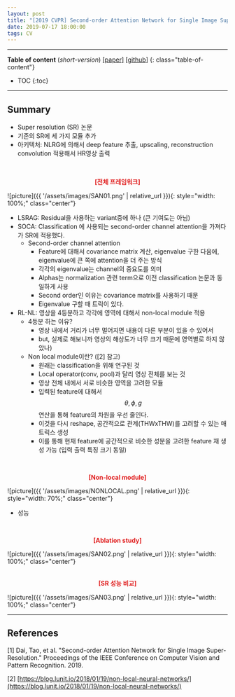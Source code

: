 ```yaml
---
layout: post
title: "[2019 CVPR] Second-order Attention Network for Single Image Super-Resolution"
date: 2019-07-17 18:00:00
tags: CV 
---
```


<!--more-->

---

**Table of content** (*short-version*)
[[paper]](http://openaccess.thecvf.com/content_CVPR_2019/papers/Dai_Second-Order_Attention_Network_for_Single_Image_Super-Resolution_CVPR_2019_paper.pdf) [[github](https://github.com/daitao/SAN)]
{: class="table-of-content"}
* TOC
{:toc}

---

## Summary

- Super resolution (SR) 논문
- 기존의 SR에 세 가지 모듈 추가
- 아키텍처: NLRG에 의해서 deep feature 추출, upscaling, reconstruction convolution 적용해서 HR영상 출력
  
  
<br/>
<p align="center" style="color: #e01f1f; font-weight: bold;">[전체 프레임워크]</p>
![picture]({{ '/assets/images/SAN01.png' | relative_url }}){: style="width: 100%;" class="center"}
<br/>
  
- LSRAG: Residual을 사용하는 variant중에 하나 (큰 기여도는 아님)
- SOCA: Classification 에 사용되는 second-order channel attention을 가져다가 SR에 적용했다.
  - Second-order channel attention
    - Feature에 대해서 covariance matrix 계산, eigenvalue 구한 다음에, eigenvalue에 큰 쪽에 attention을 더 주는 방식
    - 각각의 eigenvalue는 channel의 중요도를 의미
    - Alphas는 normalization 관련 term으로 이전 classification 논문과 동일하게 사용
    - Second order인 이유는 covariance matrix를 사용하기 때문
    - Eigenvalue 구할 때 트릭이 있다.
- RL-NL: 영상을 4등분하고 각각에 영역에 대해서 non-local module 적용
  - 4등분 하는 이유? 
    - 영상 내에서 거리가 너무 멀어지면 내용이 다른 부분이 있을 수 있어서
    - but, 실제로 해보니까 영상의 해상도가 너무 크기 때문에 영역별로 하지 않았나)
  - Non local module이란? ([2] 참고)
    - 원래는 classification을 위해 연구된 것
    - Local operator(conv, pool)과 달리 영상 전체를 보는 것
    - 영상 전체 내에서 서로 비슷한 영역을 고려한 모듈
    - 입력된 feature에 대해서 $$\theta, \phi, g$$ 연산을 통해 feature의 차원을 우선 줄인다.
    - 이것을 다시 reshape, 공간적으로 관계(THWxTHW)를 고려할 수 있는 매트릭스 생성
    - 이를 통해 현재 feature에 공간적으로 비슷한 성분을 고려한 feature 재 생성 가능 (입력 출력 특징 크기 동일)
      
<br/>
<p align="center" style="color: #e01f1f; font-weight: bold;">[Non-local module]</p>
![picture]({{ '/assets/images/NONLOCAL.png' | relative_url }}){: style="width: 70%;" class="center"}
<br/>


- 성능
  
<br/>
<p align="center" style="color: #e01f1f; font-weight: bold;">[Ablation study]</p>
![picture]({{ '/assets/images/SAN02.png' | relative_url }}){: style="width: 100%;" class="center"}
<br/>


  
<br/>
<p align="center" style="color: #e01f1f; font-weight: bold;">[SR 성능 비교]</p>
![picture]({{ '/assets/images/SAN03.png' | relative_url }}){: style="width: 100%;" class="center"}
<br/>


---


## References

[1] Dai, Tao, et al. "Second-order Attention Network for Single Image Super-Resolution." Proceedings of the IEEE Conference on Computer Vision and Pattern Recognition. 2019.

[2] [https://blog.lunit.io/2018/01/19/non-local-neural-networks/](https://blog.lunit.io/2018/01/19/non-local-neural-networks/)
